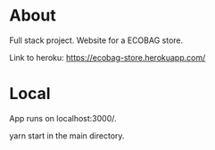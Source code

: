 # About
Full stack project. Website for a ECOBAG store.

Link to heroku: https://ecobag-store.herokuapp.com/

# Local
App runs on localhost:3000/.

yarn start in the main directory.
